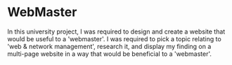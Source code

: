 # WebMaster

In this university project, I was required to design and create a website that would be useful to a 'webmaster'. I was required to pick a topic relating to 'web & network management', research it, and display my finding on a multi-page website in a way that would be beneficial to a 'webmaster'.
